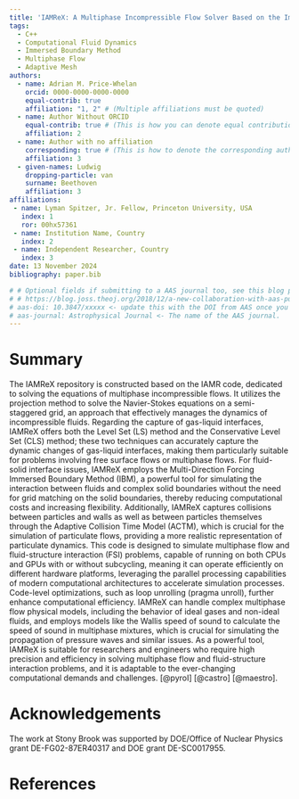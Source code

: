 ```yaml
---
title: 'IAMReX: A Multiphase Incompressible Flow Solver Based on the Immersed Boundary Method'
tags:
  - C++
  - Computational Fluid Dynamics
  - Immersed Boundary Method
  - Multiphase Flow
  - Adaptive Mesh
authors:
  - name: Adrian M. Price-Whelan
    orcid: 0000-0000-0000-0000
    equal-contrib: true
    affiliation: "1, 2" # (Multiple affiliations must be quoted)
  - name: Author Without ORCID
    equal-contrib: true # (This is how you can denote equal contributions between multiple authors)
    affiliation: 2
  - name: Author with no affiliation
    corresponding: true # (This is how to denote the corresponding author)
    affiliation: 3
  - given-names: Ludwig
    dropping-particle: van
    surname: Beethoven
    affiliation: 3
affiliations:
 - name: Lyman Spitzer, Jr. Fellow, Princeton University, USA
   index: 1
   ror: 00hx57361
 - name: Institution Name, Country
   index: 2
 - name: Independent Researcher, Country
   index: 3
date: 13 November 2024
bibliography: paper.bib

# # Optional fields if submitting to a AAS journal too, see this blog post:
# # https://blog.joss.theoj.org/2018/12/a-new-collaboration-with-aas-publishing
# aas-doi: 10.3847/xxxxx <- update this with the DOI from AAS once you know it.
# aas-journal: Astrophysical Journal <- The name of the AAS journal.
---
```


# Summary

The IAMReX repository is constructed based on the IAMR code, dedicated to solving the equations of multiphase incompressible flows. It utilizes the projection method to solve the Navier-Stokes equations on a semi-staggered grid, an approach that effectively manages the dynamics of incompressible fluids. Regarding the capture of gas-liquid interfaces, IAMReX offers both the Level Set (LS) method and the Conservative Level Set (CLS) method; these two techniques can accurately capture the dynamic changes of gas-liquid interfaces, making them particularly suitable for problems involving free surface flows or multiphase flows. For fluid-solid interface issues, IAMReX employs the Multi-Direction Forcing Immersed Boundary Method (IBM), a powerful tool for simulating the interaction between fluids and complex solid boundaries without the need for grid matching on the solid boundaries, thereby reducing computational costs and increasing flexibility. Additionally, IAMReX captures collisions between particles and walls as well as between particles themselves through the Adaptive Collision Time Model (ACTM), which is crucial for the simulation of particulate flows, providing a more realistic representation of particulate dynamics. This code is designed to simulate multiphase flow and fluid-structure interaction (FSI) problems, capable of running on both CPUs and GPUs with or without subcycling, meaning it can operate efficiently on different hardware platforms, leveraging the parallel processing capabilities of modern computational architectures to accelerate simulation processes. Code-level optimizations, such as loop unrolling (pragma unroll), further enhance computational efficiency. IAMReX can handle complex multiphase flow physical models, including the behavior of ideal gases and non-ideal fluids, and employs models like the Wallis speed of sound to calculate the speed of sound in multiphase mixtures, which is crucial for simulating the propagation of pressure waves and similar issues. As a powerful tool, IAMReX is suitable for researchers and engineers who require high precision and efficiency in solving multiphase flow and fluid-structure interaction problems, and it is adaptable to the ever-changing computational demands and challenges.
[@pyroI] [@castro] [@maestro].

# Acknowledgements

The work at Stony Brook was supported by DOE/Office of Nuclear Physics
grant DE-FG02-87ER40317 and DOE grant DE-SC0017955.

# References
